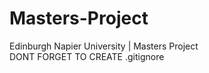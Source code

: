 # Masters-Project
Edinburgh Napier University | Masters Project
<br>
DONT FORGET TO CREATE .gitignore
